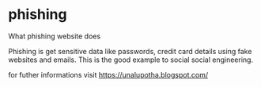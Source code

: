 # phishing


What phishing website does

Phishing is get sensitive data like passwords, credit card details using fake websites and emails. This is the good example to social 
social engineering. 

for futher informations visit  https://unalupotha.blogspot.com/

